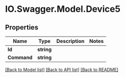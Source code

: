 # IO.Swagger.Model.Device5
## Properties

Name | Type | Description | Notes
------------ | ------------- | ------------- | -------------
**Id** | **string** |  | 
**Command** | **string** |  | 

[[Back to Model list]](../README.md#documentation-for-models) [[Back to API list]](../README.md#documentation-for-api-endpoints) [[Back to README]](../README.md)

